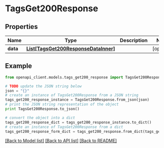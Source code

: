 # TagsGet200Response


## Properties
Name | Type | Description | Notes
------------ | ------------- | ------------- | -------------
**data** | [**List[TagsGet200ResponseDataInner]**](TagsGet200ResponseDataInner.md) |  | [optional] 

## Example

```python
from openapi_client.models.tags_get200_response import TagsGet200Response

# TODO update the JSON string below
json = "{}"
# create an instance of TagsGet200Response from a JSON string
tags_get200_response_instance = TagsGet200Response.from_json(json)
# print the JSON string representation of the object
print TagsGet200Response.to_json()

# convert the object into a dict
tags_get200_response_dict = tags_get200_response_instance.to_dict()
# create an instance of TagsGet200Response from a dict
tags_get200_response_form_dict = tags_get200_response.from_dict(tags_get200_response_dict)
```
[[Back to Model list]](../README.md#documentation-for-models) [[Back to API list]](../README.md#documentation-for-api-endpoints) [[Back to README]](../README.md)


